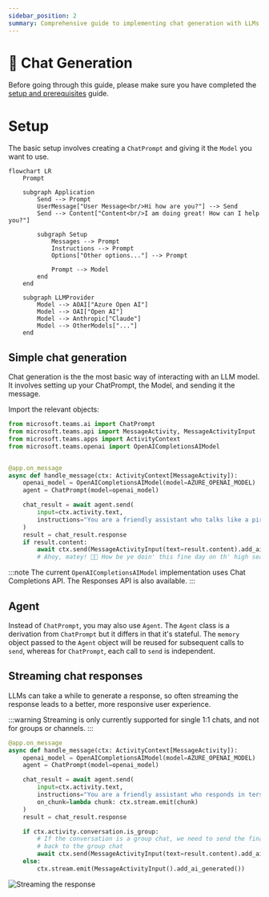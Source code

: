 ```yaml
---
sidebar_position: 2
summary: Comprehensive guide to implementing chat generation with LLMs in Teams, covering setup with ChatPrompt and Model objects, basic message handling, and streaming responses for improved user experience.
---
```


# 💬 Chat Generation

Before going through this guide, please make sure you have completed the [setup and prerequisites](./setup-and-prereqs.md) guide.

# Setup

The basic setup involves creating a `ChatPrompt` and giving it the `Model` you want to use.

```mermaid
flowchart LR
    Prompt

    subgraph Application
        Send --> Prompt
        UserMessage["User Message<br/>Hi how are you?"] --> Send
        Send --> Content["Content<br/>I am doing great! How can I help you?"]

        subgraph Setup
            Messages --> Prompt
            Instructions --> Prompt
            Options["Other options..."] --> Prompt

            Prompt --> Model
        end
    end

    subgraph LLMProvider
        Model --> AOAI["Azure Open AI"]
        Model --> OAI["Open AI"]
        Model --> Anthropic["Claude"]
        Model --> OtherModels["..."]
    end
```

## Simple chat generation

Chat generation is the the most basic way of interacting with an LLM model. It involves setting up your ChatPrompt, the Model, and sending it the message.

Import the relevant objects:

```python
from microsoft.teams.ai import ChatPrompt
from microsoft.teams.api import MessageActivity, MessageActivityInput
from microsoft.teams.apps import ActivityContext
from microsoft.teams.openai import OpenAICompletionsAIModel
```

```python

@app.on_message
async def handle_message(ctx: ActivityContext[MessageActivity]):
    openai_model = OpenAICompletionsAIModel(model=AZURE_OPENAI_MODEL)
    agent = ChatPrompt(model=openai_model)

    chat_result = await agent.send(
        input=ctx.activity.text,
        instructions="You are a friendly assistant who talks like a pirate."
    )
    result = chat_result.response
    if result.content:
        await ctx.send(MessageActivityInput(text=result.content).add_ai_generated())
        # Ahoy, matey! 🏴‍☠️ How be ye doin' this fine day on th' high seas? What can this ol’ salty sea dog help ye with? 🚢☠️
```

:::note
The current `OpenAICompletionsAIModel` implementation uses Chat Completions API. The Responses API is also available.
:::

## Agent

Instead of `ChatPrompt`, you may also use `Agent`. The `Agent` class is a derivation from `ChatPrompt` but it differs in that it's stateful. The `memory` object passed to the `Agent` object will be reused for subsequent calls to `send`, whereas for `ChatPrompt`, each call to `send` is independent.

## Streaming chat responses

LLMs can take a while to generate a response, so often streaming the response leads to a better, more responsive user experience.

:::warning
Streaming is only currently supported for single 1:1 chats, and not for groups or channels.
:::

```python
@app.on_message
async def handle_message(ctx: ActivityContext[MessageActivity]):
    openai_model = OpenAICompletionsAIModel(model=AZURE_OPENAI_MODEL)
    agent = ChatPrompt(model=openai_model)

    chat_result = await agent.send(
        input=ctx.activity.text,
        instructions="You are a friendly assistant who responds in terse language.",
        on_chunk=lambda chunk: ctx.stream.emit(chunk)
    )
    result = chat_result.response

    if ctx.activity.conversation.is_group:
        # If the conversation is a group chat, we need to send the final response
        # back to the group chat
        await ctx.send(MessageActivityInput(text=result.content).add_ai_generated())
    else:
        ctx.stream.emit(MessageActivityInput().add_ai_generated())
```

![Streaming the response](/screenshots/streaming-chat.gif)
